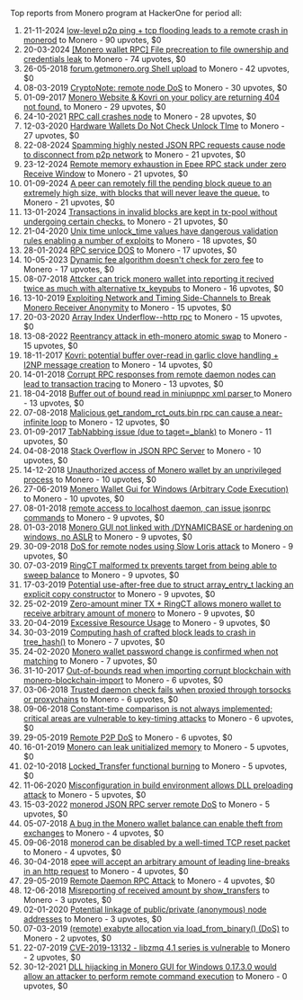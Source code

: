 Top reports from Monero program at HackerOne for period all:

1. 21-11-2024 [low-level p2p ping + tcp flooding leads to a remote crash in monerod](https://hackerone.com/reports/2858802) to Monero - 90 upvotes, $0
2. 20-03-2024 [[Monero wallet RPC] File precreation to file ownership and credentials leak](https://hackerone.com/reports/2425873) to Monero - 74 upvotes, $0
3. 26-05-2018 [forum.getmonero.org Shell upload](https://hackerone.com/reports/357858) to Monero - 42 upvotes, $0
4. 08-03-2019 [CryptoNote: remote node DoS](https://hackerone.com/reports/506595) to Monero - 30 upvotes, $0
5. 01-09-2017 [Monero Website & Kovri on your policy are returning 404 not found.](https://hackerone.com/reports/265161) to Monero - 29 upvotes, $0
6. 24-10-2021 [RPC call crashes node](https://hackerone.com/reports/1379707) to Monero - 28 upvotes, $0
7. 12-03-2020 [Hardware Wallets Do Not Check Unlock TIme](https://hackerone.com/reports/817245) to Monero - 27 upvotes, $0
8. 22-08-2024 [Spamming highly nested JSON RPC requests cause node to disconnect from p2p network](https://hackerone.com/reports/2677306) to Monero - 21 upvotes, $0
9. 23-12-2024 [Remote memory exhaustion in Epee RPC stack under zero Receive Window](https://hackerone.com/reports/2912194) to Monero - 21 upvotes, $0
10. 01-09-2024 [A peer can remotely fill the pending block queue to an extremely high size, with blocks that will never leave the queue.](https://hackerone.com/reports/2693786) to Monero - 21 upvotes, $0
11. 13-01-2024 [Transactions in invalid blocks are kept in tx-pool without undergoing certain checks.](https://hackerone.com/reports/2315026) to Monero - 21 upvotes, $0
12. 21-04-2020 [Unix time unlock_time values have dangerous validation rules enabling a number of exploits](https://hackerone.com/reports/854726) to Monero - 18 upvotes, $0
13. 28-01-2024 [RPC service DOS](https://hackerone.com/reports/2338094) to Monero - 17 upvotes, $0
14. 10-05-2023 [Dynamic fee algorithm doesn't check for zero fee](https://hackerone.com/reports/1981441) to Monero - 17 upvotes, $0
15. 08-07-2018 [Attcker can trick monero wallet into reporting it recived twice as much with alternative tx_keypubs](https://hackerone.com/reports/379049) to Monero - 16 upvotes, $0
16. 13-10-2019 [Exploiting Network and Timing Side-Channels to Break Monero Receiver Anonymity](https://hackerone.com/reports/713321) to Monero - 15 upvotes, $0
17. 20-03-2020 [Array Index Underflow--http rpc](https://hackerone.com/reports/825091) to Monero - 15 upvotes, $0
18. 13-08-2022 [Reentrancy attack in eth-monero atomic swap](https://hackerone.com/reports/1668258) to Monero - 15 upvotes, $0
19. 18-11-2017 [Kovri: potential buffer over-read in garlic clove handling + I2NP message creation](https://hackerone.com/reports/291489) to Monero - 14 upvotes, $0
20. 14-01-2018 [Corrupt RPC responses from remote daemon nodes can lead to transaction tracing](https://hackerone.com/reports/304770) to Monero - 13 upvotes, $0
21. 18-04-2018 [Buffer out of bound read in miniupnpc xml parser ](https://hackerone.com/reports/340012) to Monero - 13 upvotes, $0
22. 07-08-2018 [Malicious get_random_rct_outs.bin rpc can cause a near-infinite loop](https://hackerone.com/reports/391611) to Monero - 12 upvotes, $0
23. 01-09-2017 [TabNabbing issue (due to taget=_blank)](https://hackerone.com/reports/265160) to Monero - 11 upvotes, $0
24. 04-08-2018 [Stack Overflow in JSON RPC Server](https://hackerone.com/reports/390499) to Monero - 10 upvotes, $0
25. 14-12-2018 [Unauthorized access of Monero wallet by an unprivileged process](https://hackerone.com/reports/462442) to Monero - 10 upvotes, $0
26. 27-06-2019 [Monero Wallet Gui for Windows (Arbitrary Code Execution)](https://hackerone.com/reports/630903) to Monero - 10 upvotes, $0
27. 08-01-2018 [remote access to localhost daemon, can issue jsonrpc commands](https://hackerone.com/reports/303390) to Monero - 9 upvotes, $0
28. 01-03-2018 [Monero GUI not linked with /DYNAMICBASE or hardening on windows, no ASLR](https://hackerone.com/reports/321213) to Monero - 9 upvotes, $0
29. 30-09-2018 [DoS for remote nodes using Slow Loris attack](https://hackerone.com/reports/416494) to Monero - 9 upvotes, $0
30. 07-03-2019 [RingCT malformed tx prevents target from being able to sweep balance](https://hackerone.com/reports/506496) to Monero - 9 upvotes, $0
31. 17-03-2019 [Potential use-after-free due to struct array_entry_t lacking an explicit copy constructor](https://hackerone.com/reports/511317) to Monero - 9 upvotes, $0
32. 25-02-2019 [Zero-amount miner TX + RingCT allows monero wallet to receive arbitrary amount of monero](https://hackerone.com/reports/501585) to Monero - 9 upvotes, $0
33. 20-04-2019 [Excessive Resource Usage](https://hackerone.com/reports/543782) to Monero - 9 upvotes, $0
34. 30-03-2019 [Computing hash of crafted block leads to crash in tree_hash()](https://hackerone.com/reports/519120) to Monero - 7 upvotes, $0
35. 24-02-2020 [Monero wallet password change is confirmed when not matching](https://hackerone.com/reports/803028) to Monero - 7 upvotes, $0
36. 31-10-2017 [Out-of-bounds read when importing corrupt blockchain with monero-blockchain-import](https://hackerone.com/reports/284951) to Monero - 6 upvotes, $0
37. 03-06-2018 [Trusted daemon check fails when proxied through torsocks or proxychains](https://hackerone.com/reports/361269) to Monero - 6 upvotes, $0
38. 09-06-2018 [Constant-time comparison is not always implemented; critical areas are vulnerable to key-timing attacks](https://hackerone.com/reports/363680) to Monero - 6 upvotes, $0
39. 29-05-2019 [Remote P2P DoS](https://hackerone.com/reports/592200) to Monero - 6 upvotes, $0
40. 16-01-2019 [Monero can leak unitialized memory](https://hackerone.com/reports/481164) to Monero - 5 upvotes, $0
41. 02-10-2018 [Locked_Transfer functional burning](https://hackerone.com/reports/417515) to Monero - 5 upvotes, $0
42. 11-06-2020 [Misconfiguration in build environment allows DLL preloading attack](https://hackerone.com/reports/896338) to Monero - 5 upvotes, $0
43. 15-03-2022 [monerod JSON RPC server remote DoS](https://hackerone.com/reports/1511843) to Monero - 5 upvotes, $0
44. 05-07-2018 [A bug in the Monero wallet balance can enable theft from exchanges](https://hackerone.com/reports/377592) to Monero - 4 upvotes, $0
45. 09-06-2018 [monerod can be disabled by a well-timed TCP reset packet](https://hackerone.com/reports/363714) to Monero - 4 upvotes, $0
46. 30-04-2018 [epee will accept an arbitrary amount of leading line-breaks in an http request](https://hackerone.com/reports/344499) to Monero - 4 upvotes, $0
47. 29-05-2019 [Remote Daemon RPC Attack](https://hackerone.com/reports/592094) to Monero - 4 upvotes, $0
48. 12-06-2018 [Misreporting of received amount by show_transfers](https://hackerone.com/reports/364904) to Monero - 3 upvotes, $0
49. 02-01-2020 [Potential linkage of public/private (anonymous) node addresses](https://hackerone.com/reports/766963) to Monero - 3 upvotes, $0
50. 07-03-2019 [(remote) exabyte allocation via load_from_binary() (DoS)](https://hackerone.com/reports/506498) to Monero - 2 upvotes, $0
51. 22-07-2019 [CVE-2019-13132 - libzmq 4.1 series is vulnerable](https://hackerone.com/reports/652911) to Monero - 2 upvotes, $0
52. 30-12-2021 [DLL hijacking in Monero GUI for Windows 0.17.3.0 would allow an attacker to perform remote command execution](https://hackerone.com/reports/1437942) to Monero - 0 upvotes, $0
